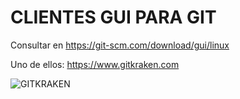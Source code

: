 # CLIENTES GUI PARA GIT

Consultar en https://git-scm.com/download/gui/linux

Uno de ellos: https://www.gitkraken.com

![GITKRAKEN]()